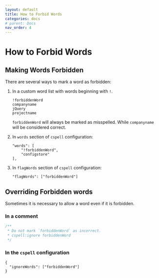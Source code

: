 ```yaml
---
layout: default
title: How to Forbid Words
categories: docs
# parent: Docs
nav_order: 4
---
```


# How to Forbid Words

## Making Words Forbidden

There are several ways to mark a word as forbidden:

1. In a custom word list with words beginning with `!`.

   ```
   !forbiddenWord
   companyname
   jQuery
   projectname
   ```

   `forbiddenWord` will always be marked as misspelled. While `companyname` will be considered correct.

2. In `words` section of `cspell` configuration:

   ```
   "words": [
       "!forbiddenWord",
       "configstore"
   ],
   ```

3. In `flagWords` section of `cspell` configuration:
   ```
   "flagWords": ["forbiddenWord"]
   ```

## Overriding Forbidden words

Sometimes it is necessary to allow a word even if it is forbidden.

### In a comment

```js
/**
 * Do not mark `forbiddenWord` as incorrect.
 * cspell:ignore forbiddenWord
 */
```

### In the `cspell` configuration

```jsonc
{
  "ignoreWords": ["forbiddenWord"]
}
```

<!---
cspell:ignore companyname projectname
--->
